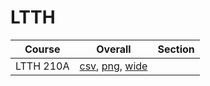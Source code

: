 # LTTH

| Course | Overall | Section |
| ------ | ------- | ------- |
| LTTH 210A | [csv](https://github.com/UCSD-Historical-Enrollment-Data/2023Fall/blob/main/overall/LTTH%20210A.csv), [png](https://raw.githubusercontent.com/UCSD-Historical-Enrollment-Data/2023Fall/main/plot_overall/LTTH%20210A.png), [wide](https://raw.githubusercontent.com/UCSD-Historical-Enrollment-Data/2023Fall/main/plot_overall_wide/LTTH%20210A.png) |  |
